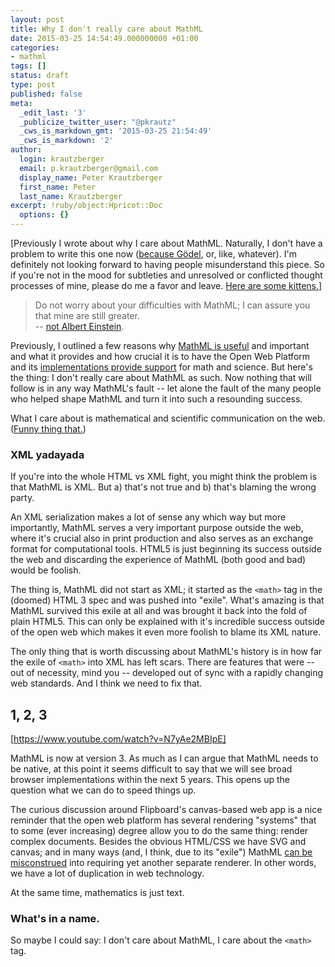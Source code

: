 ```yaml
---
layout: post
title: Why I don't really care about MathML
date: 2015-03-25 14:54:49.000000000 +01:00
categories:
- mathml
tags: []
status: draft
type: post
published: false
meta:
  _edit_last: '3'
  _publicize_twitter_user: "@pkrautz"
  _cws_is_markdown_gmt: '2015-03-25 21:54:49'
  _cws_is_markdown: '2'
author:
  login: krautzberger
  email: p.krautzberger@gmail.com
  display_name: Peter Krautzberger
  first_name: Peter
  last_name: Krautzberger
excerpt: !ruby/object:Hpricot::Doc
  options: {}
---
```


[Previously I wrote about why I care about MathML. Naturally, I don't have a problem to write this one now ([because Gödel](http://www.ams.org/notices/200703/rev-raatikainen.pdf), or, like, whatever). I'm definitely not looking forward to having people misunderstand this piece. So if you're not in the mood for subtleties and unresolved or conflicted thought processes of mine, please do me a favor and leave. [Here are some kittens.](https://www.youtube.com/results?search_query=kittens)]

> Do not worry about your difficulties with MathML; I can assure you that mine are still greater.  
>  -- [not Albert Einstein](http://en.wikiquote.org/wiki/Albert_Einstein#1940s).

Previously, I outlined a few reasons why [MathML is useful](http://boolesrings.org/krautzberger/2014/12/26/why-i-care-about-mathml/) and important and what it provides and how crucial it is to have the Open Web Platform and its [implementations provide support](http://boolesrings.org/krautzberger/2014/12/29/bonus-round-why-i-care-about-native-mathml/) for math and science. But here's the thing: I don't really care about MathML as such. Now nothing that will follow is in any way MathML's fault -- let alone the fault of the many people who helped shape MathML and turn it into such a resounding success.

What I care about is mathematical and scientific communication on the web. ([Funny thing that.](http://www.w3.org/Math/Documents/Charter2006.html#mission))

### XML yadayada

If you're into the whole HTML vs XML fight, you might think the problem is that MathML is XML. But a) that's not true and b) that's blaming the wrong party.

An XML serialization makes a lot of sense any which way but more importantly, MathML serves a very important purpose outside the web, where it's crucial also in print production and also serves as an exchange format for computational tools. HTML5 is just beginning its success outside the web and discarding the experience of MathML (both good and bad) would be foolish.

The thing is, MathML did not start as XML; it started as the `<math>` tag in the (doomed) HTML 3 spec and was pushed into "exile". What's amazing is that MathML survived this exile at all and was brought it back into the fold of plain HTML5\. This can only be explained with it's incredible success outside of the open web which makes it even more foolish to blame its XML nature.

The only thing that is worth discussing about MathML's history is in how far the exile of `<math>` into XML has left scars. There are features that were -- out of necessity, mind you -- developed out of sync with a rapidly changing web standards. And I think we need to fix that.

## 1, 2, 3

[https://www.youtube.com/watch?v=N7yAe2MBIpE]

MathML is now at version 3\. As much as I can argue that MathML needs to be native, at this point it seems difficult to say that we will see broad browser implementations within the next 5 years. This opens up the question what we can do to speed things up.

The curious discussion around Flipboard's canvas-based web app is a nice reminder that the open web platform has several rendering "systems" that to some (ever increasing) degree allow you to do the same thing: render complex documents. Besides the obvious HTML/CSS we have SVG and canvas; and in many ways (and, I think, due to its "exile") MathML [can be misconstrued](https://plus.google.com/+OjanVafai/posts/Czz9Aaw2L5z) into requiring yet another separate renderer. In other words, we have a lot of duplication in web technology.

At the same time, mathematics is just text.

### What's in a name.

So maybe I could say: I don't care about MathML, I care about the `<math>` tag.